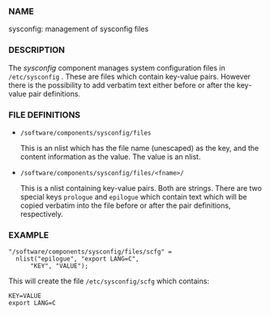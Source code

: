 
### NAME

sysconfig: management of sysconfig files

### DESCRIPTION

The _sysconfig_ component manages system configuration files in
`/etc/sysconfig` . These are files which contain key-value pairs.
However there is the possibility to add verbatim text either
before or after the key-value pair definitions.

### FILE DEFINITIONS

- `/software/components/sysconfig/files`

    This is an nlist which has the file name (unescaped) as the key, and
    the content information as the value. The value is an nlist.

- `/software/components/sysconfig/files/<fname>/`

    This is a nlist containing key-value pairs. Both are strings.
    There are two special keys `prologue` and `epilogue` which contain
    text which will be copied verbatim into the file before or after
    the pair definitions, respectively.

### EXAMPLE

    "/software/components/sysconfig/files/scfg" =
      nlist("epilogue", "export LANG=C",
          "KEY", "VALUE");

This will create the file `/etc/sysconfig/scfg` which contains:

    KEY=VALUE
    export LANG=C
